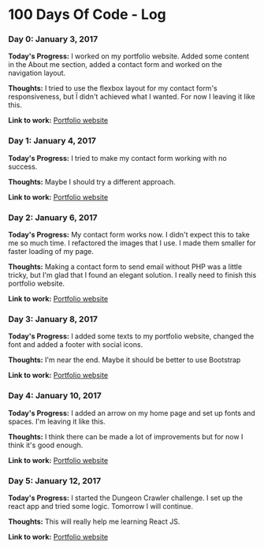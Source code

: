 # 100 Days Of Code - Log

### Day 0: January 3, 2017

**Today's Progress:** I worked on my portfolio website. Added some content in the About me section, added a contact form and worked on the navigation layout.

**Thoughts:** I tried to use the flexbox layout for my contact form's responsiveness, but Ï didn't achieved what I wanted. For now I leaving it like this.

**Link to work:** [Portfolio website](http://shkurata.github.io)

### Day 1: January 4, 2017

**Today's Progress:** I tried to make my contact form working with no success.

**Thoughts:** Maybe I should try a different approach.

**Link to work:** [Portfolio website](http://shkurata.github.io)

### Day 2: January 6, 2017

**Today's Progress:** My contact form works now. I didn't expect this to take me so much time. I refactored the images that I use. I made them smaller for faster loading of my page.

**Thoughts:** Making a contact form to send email without PHP was a little tricky, but I'm glad that I found an elegant solution. I really need to finish this portfolio website.  

**Link to work:** [Portfolio website](http://shkurata.github.io)

### Day 3: January 8, 2017

**Today's Progress:** I added some texts to my portfolio website, changed the font and added a footer with social icons.

**Thoughts:** I'm near the end. Maybe it should be better to use Bootstrap   

**Link to work:** [Portfolio website](http://shkurata.github.io)

### Day 4: January 10, 2017

**Today's Progress:** I added an arrow on my home page and set up fonts and spaces. I'm leaving it like this.

**Thoughts:** I think there can be made a lot of improvements but for now I think it's good enough.

**Link to work:** [Portfolio website](http://shkurata.github.io)

### Day 5: January 12, 2017

**Today's Progress:** I started the Dungeon Crawler challenge. I set up the react app and tried some logic. Tomorrow I will continue.

**Thoughts:** This will really help me learning React JS.

**Link to work:** [Portfolio website](http://github.com/shkurata/dungeon-crawler-game/)
